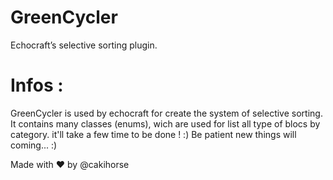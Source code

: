 # GreenCycler
Echocraft’s selective sorting plugin.

# Infos :
GreenCycler is used by echocraft for create the system of selective sorting. 
It contains many classes (enums), wich are used for list all type of blocs by category. 
it'll take a few time to be done ! :)
Be patient new things will coming... :)

Made with ❤️ by @cakihorse

